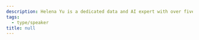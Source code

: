 ```yaml
---
description: Helena Yu is a dedicated data and AI expert with over five years of experience leading cross-functional teams to create impactful AI/ML solutions across diverse industries, including technology, finance, insurance, retail, telecommunications, and the nonprofit sector. She excels at building strategic partnerships with academic institutions, technology companies, governments, and nonprofit organizations, bringing cutting-edge research into practical, real-world applications.
tags:
  - type/speaker
title: null
---
```

